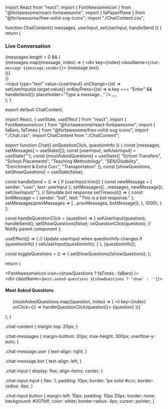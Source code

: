 import React from "react";
import { FontAwesomeIcon } from "@fortawesome/react-fontawesome";
import { faPaperPlane } from "@fortawesome/free-solid-svg-icons";
import "./ChatContent.css";

function ChatContent({ messages, userInput, setUserInput, handleSend }) {
  return (
    <div className="chat-content">
      <h3>Live Conversation</h3>
      {messages.length > 0 && (
        <div className="chat-messages">
          {messages.map((message, index) => (
            <div key={index} className={`chat-message ${message.sender}`}>
              {message.text}
            </div>
          ))}
        </div>
      )}
      <div className="chat-input">
        <input
          type="text"
          value={userInput}
          onChange={(e) => setUserInput(e.target.value)}
          onKeyPress={(e) => e.key === "Enter" && handleSend()}
          placeholder="Type a message..."
        />
        <button onClick={handleSend}><FontAwesomeIcon icon={faPaperPlane} /></button>
      </div>
    </div>
  );
}

export default ChatContent;






import React, { useState, useEffect } from "react";
import { FontAwesomeIcon } from "@fortawesome/react-fontawesome";
import { faBars, faTimes } from "@fortawesome/free-solid-svg-icons";
import "./Chat.css";
import ChatContent from "./ChatContent";

export function Chat({ onQuestionClick, questionInfo }) {
  const [messages, setMessages] = useState([]);
  const [userInput, setUserInput] = useState("");
  const [mostAskedQuestions] = useState([
    "School Transfers",
    "School Placements",
    "Teaching Methodology",
    "SEN/Disability",
    "Enrichment & Extra Curr.",
    "Transportation"
  ]);
  const [showQuestions, setShowQuestions] = useState(false);

  const handleSend = () => {
    if (userInput.trim()) {
      const newMessage = { sender: "user", text: userInput };
      setMessages([...messages, newMessage]);
      setUserInput("");
      // Simulate bot response
      setTimeout(() => {
        const botMessage = { sender: "bot", text: "This is a bot response." };
        setMessages(prevMessages => [...prevMessages, botMessage]);
      }, 1000);
    }
  };

  const handleQuestionClick = (question) => {
    setUserInput(question);
    handleSend();
    setShowQuestions(false);
    onQuestionClick(question); // Notify parent component
  };

  useEffect(() => {
    // Update userInput when questionInfo changes
    if (questionInfo) {
      setUserInput(questionInfo);
    }
  }, [questionInfo]);

  const toggleQuestions = () => {
    setShowQuestions(!showQuestions);
  };

  return (
    <div className="chat-container">
      <div className="hamburger-menu" onClick={toggleQuestions}>
        <FontAwesomeIcon icon={showQuestions ? faTimes : faBars} />
      </div>
      <div className={`most-asked-questions ${showQuestions ? 'show' : ''}`}>
        <h4>Most Asked Questions</h4>
        <ul>
          {mostAskedQuestions.map((question, index) => (
            <li key={index} onClick={() => handleQuestionClick(question)}>
              {question}
            </li>
          ))}
        </ul>
      </div>
      <ChatContent 
        messages={messages}
        userInput={userInput}
        setUserInput={setUserInput}
        handleSend={handleSend}
      />
    </div>
  );
}







.chat-content {
  margin-top: 20px;
}

.chat-messages {
  margin-bottom: 20px;
  max-height: 300px;
  overflow-y: auto;
}

.chat-message.user {
  text-align: right;
}

.chat-message.bot {
  text-align: left;
}

.chat-input {
  display: flex;
  align-items: center;
}

.chat-input input {
  flex: 1;
  padding: 10px;
  border: 1px solid #ccc;
  border-radius: 4px;
}

.chat-input button {
  margin-left: 10px;
  padding: 10px 20px;
  border: none;
  background: #007bff;
  color: white;
  border-radius: 4px;
  cursor: pointer;
}
